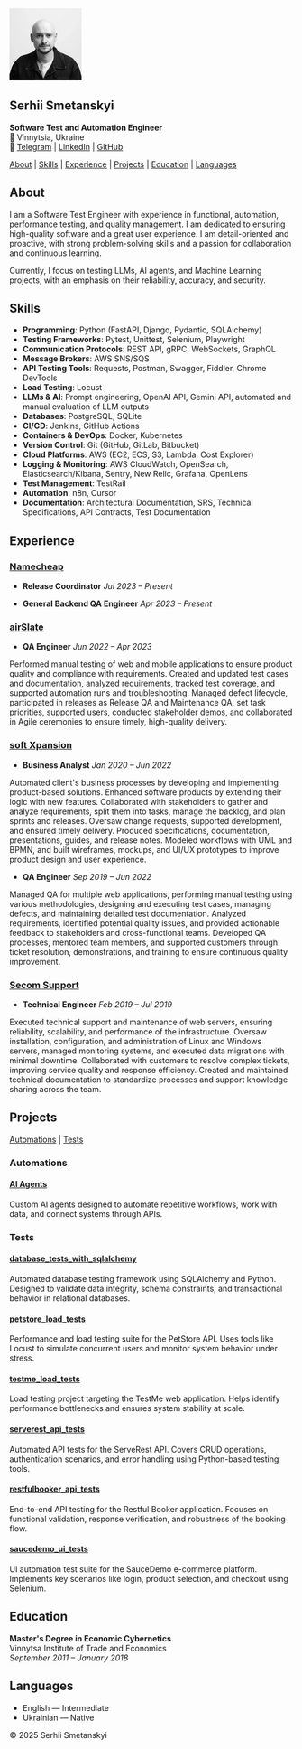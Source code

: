 ![avatar](avatar.jpeg)

## Serhii Smetanskyi

**Software Test and Automation Engineer**  
📍 Vinnytsia, Ukraine  
🔗 [Telegram](https://t.me/serhiismetanskyi) | [LinkedIn](https://www.linkedin.com/in/serhiismetanskyi) | [GitHub](https://github.com/serhiismetanskyi)

[About](#about) | [Skills](#skills) | [Experience](#experience) | [Projects](#projects) | [Education](#education) | [Languages](#languages)

## About

I am a Software Test Engineer with experience in functional, automation, performance testing, and quality management. I am dedicated to ensuring high-quality software and a great user experience. I am detail-oriented and proactive, with strong problem-solving skills and a passion for collaboration and continuous learning.

Currently, I focus on testing LLMs, AI agents, and Machine Learning projects, with an emphasis on their reliability, accuracy, and security.

## Skills

- **Programming**: Python (FastAPI, Django,	Pydantic, SQLAlchemy)
- **Testing Frameworks**: Pytest, Unittest, Selenium, Playwright
- **Communication Protocols**: REST API, gRPC, WebSockets, GraphQL
- **Message Brokers**: AWS SNS/SQS
- **API Testing Tools**: Requests, Postman, Swagger, Fiddler, Chrome DevTools
- **Load Testing**: Locust
- **LLMs & AI**: Prompt engineering, OpenAI API, Gemini API, automated and manual evaluation of LLM outputs
- **Databases**: PostgreSQL, SQLite
- **CI/CD**: Jenkins, GitHub Actions
- **Containers & DevOps**: Docker, Kubernetes
- **Version Control**: Git (GitHub, GitLab, Bitbucket)
- **Cloud Platforms**: AWS (EC2, ECS, S3, Lambda, Cost Explorer)
- **Logging & Monitoring**: AWS CloudWatch, OpenSearch, Elasticsearch/Kibana, Sentry, New Relic, Grafana, OpenLens
- **Test Management**: TestRail
- **Automation**: n8n, Cursor
- **Documentation**: Architectural Documentation, SRS, Technical Specifications, API Contracts, Test Documentation

## Experience

### [Namecheap](https://www.namecheap.com/)  
- **Release Coordinator** *Jul 2023 – Present*

- **General Backend QA Engineer** *Apr 2023 – Present*

### [airSlate](https://www.airslate.com/)  
- **QA Engineer** *Jun 2022 – Apr 2023*

Performed manual testing of web and mobile applications to ensure product quality and compliance with requirements. Created and updated test cases and documentation, analyzed requirements, tracked test coverage, and supported automation runs and troubleshooting. Managed defect lifecycle, participated in releases as Release QA and Maintenance QA, set task priorities, supported users, conducted stakeholder demos, and collaborated in Agile ceremonies to ensure timely, high-quality delivery.

### [soft Xpansion](https://softxpansion.global/)  
- **Business Analyst** *Jan 2020 – Jun 2022*

Automated client's business processes by developing and implementing product-based solutions. Enhanced software products by extending their logic with new features. Collaborated with stakeholders to gather and analyze requirements, split them into tasks, manage the backlog, and plan sprints and releases. Oversaw change requests, supported development, and ensured timely delivery. Produced specifications, documentation, presentations, guides, and release notes. Modeled workflows with UML and BPMN, and built wireframes, mockups, and UI/UX prototypes to improve product design and user experience.

- **QA Engineer** *Sep 2019 – Jun 2022*

Managed QA for multiple web applications, performing manual testing using various methodologies, designing and executing test cases, managing defects, and maintaining detailed test documentation. Analyzed requirements, identified potential quality issues, and provided actionable feedback to stakeholders and cross-functional teams. Developed QA processes, mentored team members, and supported customers through ticket resolution, demonstrations, and training to ensure continuous quality improvement.

### [Secom Support](https://secom.com.ua/en)  
- **Technical Engineer** *Feb 2019 – Jul 2019*

Executed technical support and maintenance of web servers, ensuring reliability, scalability, and performance of the infrastructure. Oversaw installation, configuration, and administration of Linux and Windows servers, managed monitoring systems, and executed data migrations with minimal downtime. Collaborated with customers to resolve complex tickets, improving service quality and response efficiency. Created and maintained technical documentation to standardize processes and support knowledge sharing across the team.

## Projects

[Automations](#automations) | [Tests](#tests)

### Automations

#### [AI Agents](https://a8n.serhiismetanskyi.cv/#cases)
Custom AI agents designed to automate repetitive workflows, work with data, and connect systems through APIs.

### Tests

#### [database_tests_with_sqlalchemy](https://github.com/serhiismetanskyi/database_tests_with_sqlalchemy)  
Automated database testing framework using SQLAlchemy and Python. Designed to validate data integrity, schema constraints, and transactional behavior in relational databases.

#### [petstore_load_tests](https://github.com/serhiismetanskyi/petstore_load_tests)  
Performance and load testing suite for the PetStore API. Uses tools like Locust to simulate concurrent users and monitor system behavior under stress.

#### [testme_load_tests](https://github.com/serhiismetanskyi/testme_load_tests)  
Load testing project targeting the TestMe web application. Helps identify performance bottlenecks and ensures system stability at scale.

#### [serverest_api_tests](https://github.com/serhiismetanskyi/serverest_api_tests)  
Automated API tests for the ServeRest API. Covers CRUD operations, authentication scenarios, and error handling using Python-based testing tools.

#### [restfulbooker_api_tests](https://github.com/serhiismetanskyi/restfulbooker_api_tests)  
End-to-end API testing for the Restful Booker application. Focuses on functional validation, response verification, and robustness of the booking flow.

#### [saucedemo_ui_tests](https://github.com/serhiismetanskyi/saucedemo_ui_tests)  
UI automation test suite for the SauceDemo e-commerce platform. Implements key scenarios like login, product selection, and checkout using Selenium.


## Education

**Master's Degree in Economic Cybernetics**  
Vinnytsa Institute of Trade and Economics  
*September 2011 – January 2018*

## Languages

- English — Intermediate  
- Ukrainian — Native

© 2025 Serhii Smetanskyi
